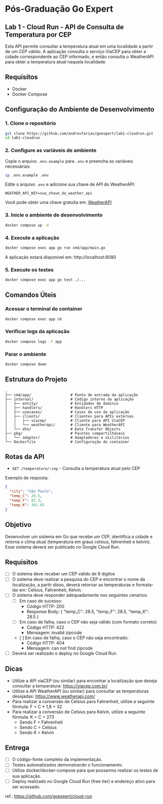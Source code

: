 # Pós-Graduação Go Expert

## Lab 1 - Cloud Run - API de Consulta de Temperatura por CEP

Esta API permite consultar a temperatura atual em uma localidade a partir de um CEP válido. A aplicação consulta o serviço ViaCEP para obter a cidade correspondente ao CEP informado, e então consulta o WeatherAPI para obter a temperatura atual naquela localidade.

## Requisitos

- Docker
- Docker Compose

## Configuração do Ambiente de Desenvolvimento

### 1. Clone o repositório

```bash
git clone https://github.com/andrevfarias/goexpert/lab1-cloudrun.git
cd lab1-cloudrun
```

### 2. Configure as variáveis de ambiente

Copie o arquivo `.env.example` para `.env` e preencha as variáveis necessárias:

```bash
cp .env.example .env
```

Edite o arquivo `.env` e adicione sua chave de API do WeatherAPI:

```
WEATHER_API_KEY=sua_chave_da_weather_api
```

Você pode obter uma chave gratuita em: [WeatherAPI](https://www.weatherapi.com/)

### 3. Inicie o ambiente de desenvolvimento

```bash
docker compose up -d
```

### 4. Execute a aplicação

```bash
docker compose exec app go run cmd/app/main.go
```

A aplicação estará disponível em: http://localhost:8080

### 5. Execute os testes

```bash
docker compose exec app go test ./...
```

## Comandos Úteis

### Acessar o terminal do container

```bash
docker compose exec app sh
```

### Verificar logs da aplicação

```bash
docker compose logs -f app
```

### Parar o ambiente

```bash
docker compose down
```

## Estrutura do Projeto

```
.
├── cmd/app/                  # Ponto de entrada da aplicação
├── internal/                 # Código interno da aplicação
│   ├── entity/               # Entidades de domínio
│   ├── handlers/             # Handlers HTTP
│   ├── usecases/             # Casos de uso da aplicação
│   ├── clients/              # Clientes para APIs externas
│   │   ├── viacep/           # Cliente para API ViaCEP
│   │   └── weatherapi/       # Cliente para WeatherAPI
│   └── dto/                  # Data Transfer Objects
├── pkg/                      # Pacotes compartilháveis
│   └── adapter/              # Adaptadores e utilitários
└── Dockerfile                # Configuração do container
```

## Rotas da API

- `GET /temperature/:cep` - Consulta a temperatura atual pelo CEP

Exemplo de resposta:

```json
{
  "city": "São Paulo",
  "temp_C": 28.5,
  "temp_F": 83.3,
  "temp_K": 301.65
}
```

## Objetivo

Desenvolver um sistema em Go que recebe um CEP, identifica a cidade e retorna o clima atual (temperatura em graus celsius, fahrenheit e kelvin). Esse sistema deverá ser publicado no Google Cloud Run.

## Requisitos

- [ ] O sistema deve receber um CEP válido de 8 digitos
- [ ] O sistema deve realizar a pesquisa do CEP e encontrar o nome da localização, a partir disso, deverá retornar as temperaturas e formata-lás em: Celsius, Fahrenheit, Kelvin.
- [ ] O sistema deve responder adequadamente nos seguintes cenários:
  - [ ] Em caso de sucesso:
    - Código HTTP: 200
    - Response Body: { "temp_C": 28.5, "temp_F": 28.5, "temp_K": 28.5 }
  - [ ] Em caso de falha, caso o CEP não seja válido (com formato correto):
    - Código HTTP: 422
    - Mensagem: invalid zipcode
  - ​[ ] ​​Em caso de falha, caso o CEP não seja encontrado:
    - Código HTTP: 404
    - Mensagem: can not find zipcode
- [ ] Deverá ser realizado o deploy no Google Cloud Run.

## Dicas

- Utilize a API viaCEP (ou similar) para encontrar a localização que deseja consultar a temperatura: https://viacep.com.br/
- Utilize a API WeatherAPI (ou similar) para consultar as temperaturas desejadas: https://www.weatherapi.com/
- Para realizar a conversão de Celsius para Fahrenheit, utilize a seguinte fórmula: F = C \* 1,8 + 32
- Para realizar a conversão de Celsius para Kelvin, utilize a seguinte fórmula: K = C + 273
  - Sendo F = Fahrenheit
  - Sendo C = Celsius
  - Sendo K = Kelvin

## Entrega

- [ ] O código-fonte completo da implementação.
- [ ] Testes automatizados demonstrando o funcionamento.
- [ ] Utilize docker/docker-compose para que possamos realizar os testes de sua aplicação.
- [ ] Deploy realizado no Google Cloud Run (free tier) e endereço ativo para ser acessado.

ref.:
https://github.com/goexpert/cloud-run
